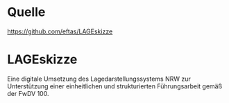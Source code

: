 # Quelle
https://github.com/eftas/LAGEskizze

# LAGEskizze

Eine digitale Umsetzung des Lagedarstellungssystems NRW zur Unterstützung einer einheitlichen und strukturierten Führungsarbeit gemäß der FwDV 100.

